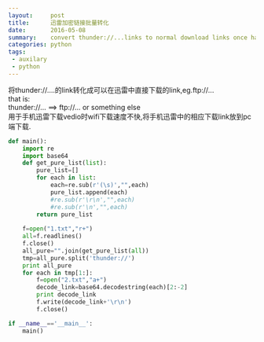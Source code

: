 ```yaml
---
layout:     post
title:      迅雷加密链接批量转化
date:       2016-05-08
summary:    convert thunder://...links to normal download links once handle lots
categories: python
tags:
 - auxilary
 - python
---
```

将thunder://....的link转化成可以在迅雷中直接下载的link,eg.ftp://...<br/>
that is:<br/>
thunder://...  ==>  ftp://... or something else<br/>
用于手机迅雷下载vedio时wifi下载速度不快,将手机迅雷中的相应下载link放到pc端下载.

```python
def main():
    import re
    import base64
    def get_pure_list(list):
        pure_list=[]
        for each in list:
            each=re.sub(r'(\s)',"",each)
            pure_list.append(each)
            #re.sub(r'\r\n',"",each)
            #re.sub(r'\n',"",each)
        return pure_list
        
    f=open("1.txt","r+")
    all=f.readlines()
    f.close()
    all_pure="".join(get_pure_list(all))
    tmp=all_pure.split('thunder://')
    print all_pure
    for each in tmp[1:]:
        f=open("2.txt","a+")
        decode_link=base64.decodestring(each)[2:-2]
        print decode_link
        f.write(decode_link+'\r\n')
        f.close()

if __name__=='__main__':
    main()
```

